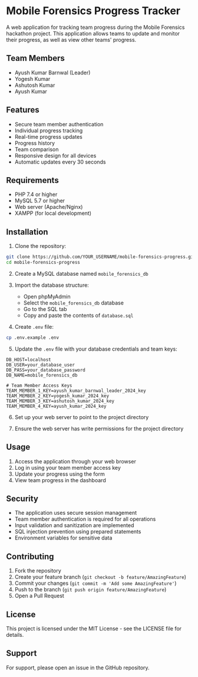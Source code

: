 # Mobile Forensics Progress Tracker

A web application for tracking team progress during the Mobile Forensics hackathon project. This application allows teams to update and monitor their progress, as well as view other teams' progress.

## Team Members
- Ayush Kumar Barnwal (Leader)
- Yogesh Kumar
- Ashutosh Kumar
- Ayush Kumar

## Features

- Secure team member authentication
- Individual progress tracking
- Real-time progress updates
- Progress history
- Team comparison
- Responsive design for all devices
- Automatic updates every 30 seconds

## Requirements

- PHP 7.4 or higher
- MySQL 5.7 or higher
- Web server (Apache/Nginx)
- XAMPP (for local development)

## Installation

1. Clone the repository:
```bash
git clone https://github.com/YOUR_USERNAME/mobile-forensics-progress.git
cd mobile-forensics-progress
```

2. Create a MySQL database named `mobile_forensics_db`

3. Import the database structure:
   - Open phpMyAdmin
   - Select the `mobile_forensics_db` database
   - Go to the SQL tab
   - Copy and paste the contents of `database.sql`

4. Create `.env` file:
```bash
cp .env.example .env
```

5. Update the `.env` file with your database credentials and team keys:
```env
DB_HOST=localhost
DB_USER=your_database_user
DB_PASS=your_database_password
DB_NAME=mobile_forensics_db

# Team Member Access Keys
TEAM_MEMBER_1_KEY=ayush_kumar_barnwal_leader_2024_key
TEAM_MEMBER_2_KEY=yogesh_kumar_2024_key
TEAM_MEMBER_3_KEY=ashutosh_kumar_2024_key
TEAM_MEMBER_4_KEY=ayush_kumar_2024_key
```

6. Set up your web server to point to the project directory

7. Ensure the web server has write permissions for the project directory

## Usage

1. Access the application through your web browser
2. Log in using your team member access key
3. Update your progress using the form
4. View team progress in the dashboard

## Security

- The application uses secure session management
- Team member authentication is required for all operations
- Input validation and sanitization are implemented
- SQL injection prevention using prepared statements
- Environment variables for sensitive data

## Contributing

1. Fork the repository
2. Create your feature branch (`git checkout -b feature/AmazingFeature`)
3. Commit your changes (`git commit -m 'Add some AmazingFeature'`)
4. Push to the branch (`git push origin feature/AmazingFeature`)
5. Open a Pull Request

## License

This project is licensed under the MIT License - see the LICENSE file for details.

## Support

For support, please open an issue in the GitHub repository. 